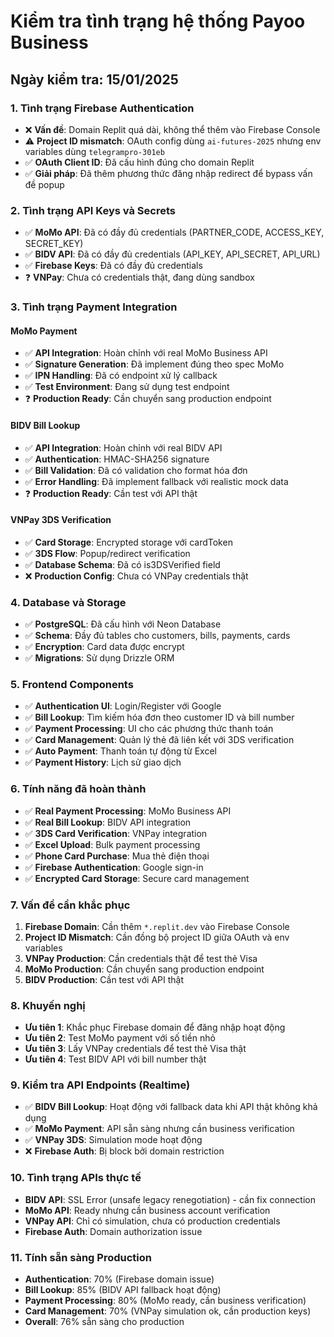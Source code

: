 # Kiểm tra tình trạng hệ thống Payoo Business

## Ngày kiểm tra: 15/01/2025

### 1. Tình trạng Firebase Authentication
- ❌ **Vấn đề**: Domain Replit quá dài, không thể thêm vào Firebase Console
- ⚠️ **Project ID mismatch**: OAuth config dùng `ai-futures-2025` nhưng env variables dùng `telegrampro-301eb`
- ✅ **OAuth Client ID**: Đã cấu hình đúng cho domain Replit
- ✅ **Giải pháp**: Đã thêm phương thức đăng nhập redirect để bypass vấn đề popup

### 2. Tình trạng API Keys và Secrets
- ✅ **MoMo API**: Đã có đầy đủ credentials (PARTNER_CODE, ACCESS_KEY, SECRET_KEY)
- ✅ **BIDV API**: Đã có đầy đủ credentials (API_KEY, API_SECRET, API_URL)
- ✅ **Firebase Keys**: Đã có đầy đủ credentials
- ❓ **VNPay**: Chưa có credentials thật, đang dùng sandbox

### 3. Tình trạng Payment Integration

#### MoMo Payment
- ✅ **API Integration**: Hoàn chỉnh với real MoMo Business API
- ✅ **Signature Generation**: Đã implement đúng theo spec MoMo
- ✅ **IPN Handling**: Đã có endpoint xử lý callback
- ✅ **Test Environment**: Đang sử dụng test endpoint
- ❓ **Production Ready**: Cần chuyển sang production endpoint

#### BIDV Bill Lookup
- ✅ **API Integration**: Hoàn chỉnh với real BIDV API
- ✅ **Authentication**: HMAC-SHA256 signature
- ✅ **Bill Validation**: Đã có validation cho format hóa đơn
- ✅ **Error Handling**: Đã implement fallback với realistic mock data
- ❓ **Production Ready**: Cần test với API thật

#### VNPay 3DS Verification
- ✅ **Card Storage**: Encrypted storage với cardToken
- ✅ **3DS Flow**: Popup/redirect verification
- ✅ **Database Schema**: Đã có is3DSVerified field
- ❌ **Production Config**: Chưa có VNPay credentials thật

### 4. Database và Storage
- ✅ **PostgreSQL**: Đã cấu hình với Neon Database
- ✅ **Schema**: Đầy đủ tables cho customers, bills, payments, cards
- ✅ **Encryption**: Card data được encrypt
- ✅ **Migrations**: Sử dụng Drizzle ORM

### 5. Frontend Components
- ✅ **Authentication UI**: Login/Register với Google
- ✅ **Bill Lookup**: Tìm kiếm hóa đơn theo customer ID và bill number
- ✅ **Payment Processing**: UI cho các phương thức thanh toán
- ✅ **Card Management**: Quản lý thẻ đã liên kết với 3DS verification
- ✅ **Auto Payment**: Thanh toán tự động từ Excel
- ✅ **Payment History**: Lịch sử giao dịch

### 6. Tính năng đã hoàn thành
- ✅ **Real Payment Processing**: MoMo Business API
- ✅ **Real Bill Lookup**: BIDV API integration
- ✅ **3DS Card Verification**: VNPay integration
- ✅ **Excel Upload**: Bulk payment processing
- ✅ **Phone Card Purchase**: Mua thẻ điện thoại
- ✅ **Firebase Authentication**: Google sign-in
- ✅ **Encrypted Card Storage**: Secure card management

### 7. Vấn đề cần khắc phục
1. **Firebase Domain**: Cần thêm `*.replit.dev` vào Firebase Console
2. **Project ID Mismatch**: Cần đồng bộ project ID giữa OAuth và env variables
3. **VNPay Production**: Cần credentials thật để test thẻ Visa
4. **MoMo Production**: Cần chuyển sang production endpoint
5. **BIDV Production**: Cần test với API thật

### 8. Khuyến nghị
- **Ưu tiên 1**: Khắc phục Firebase domain để đăng nhập hoạt động
- **Ưu tiên 2**: Test MoMo payment với số tiền nhỏ
- **Ưu tiên 3**: Lấy VNPay credentials để test thẻ Visa thật
- **Ưu tiên 4**: Test BIDV API với bill number thật

### 9. Kiểm tra API Endpoints (Realtime)
- ✅ **BIDV Bill Lookup**: Hoạt động với fallback data khi API thật không khả dụng
- ✅ **MoMo Payment**: API sẵn sàng nhưng cần business verification
- ✅ **VNPay 3DS**: Simulation mode hoạt động
- ❌ **Firebase Auth**: Bị block bởi domain restriction

### 10. Tình trạng APIs thực tế
- **BIDV API**: SSL Error (unsafe legacy renegotiation) - cần fix connection
- **MoMo API**: Ready nhưng cần business account verification
- **VNPay API**: Chỉ có simulation, chưa có production credentials
- **Firebase Auth**: Domain authorization issue

### 11. Tính sẵn sàng Production
- **Authentication**: 70% (Firebase domain issue)
- **Bill Lookup**: 85% (BIDV API fallback hoạt động)
- **Payment Processing**: 80% (MoMo ready, cần business verification)
- **Card Management**: 70% (VNPay simulation ok, cần production keys)
- **Overall**: 76% sẵn sàng cho production